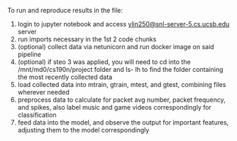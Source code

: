 To run and reproduce results in the file:
1. login to jupyter notebook and access ylin250@snl-server-5.cs.ucsb.edu server
2. run imports necessary in the 1st 2 code chunks
3. (optional) collect data via netunicorn and run docker image on said pipeline
4. (optional) if steo 3 was applied, you will need to cd into the /mnt/md0/cs190n/project folder and ls- lh to find the folder containing the most recently collected data
5. load collected data into mtrain, gtrain, mtest, and gtest, combining files wherever needed
6. preprocess data to calculate for packet avg number, packet frequency, and spikes, also label music and game videos correspondingly for classification
7. feed data into the model, and observe the output for important features, adjusting them to the model correspondingly

